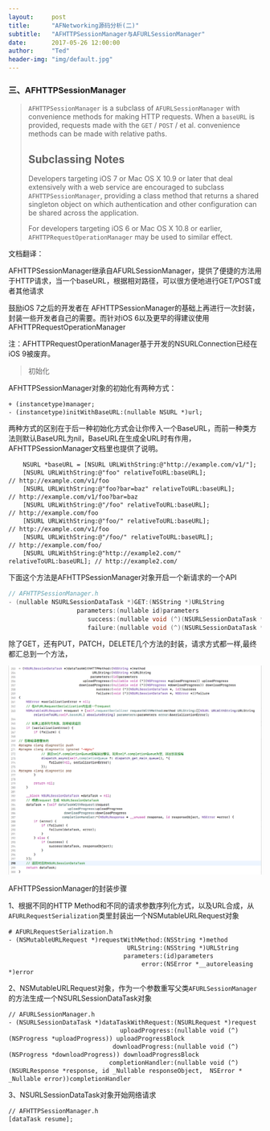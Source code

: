 ```yaml
---
layout:     post
title:      "AFNetworking源码分析(二)"
subtitle:   "AFHTTPSessionManager与AFURLSessionManager"
date:       2017-05-26 12:00:00
author:     "Ted"
header-img: "img/default.jpg"
---
```


### 三、AFHTTPSessionManager

>  `AFHTTPSessionManager` is a subclass of `AFURLSessionManager` with convenience methods for making HTTP requests. When a `baseURL` is provided, requests made with the `GET` / `POST` / et al. convenience methods can be made with relative paths.
>
>  ## Subclassing Notes
>
>  Developers targeting iOS 7 or Mac OS X 10.9 or later that deal extensively with a web service are encouraged to subclass `AFHTTPSessionManager`, providing a class method that returns a shared singleton object on which authentication and other configuration can be shared across the application.
>
>  For developers targeting iOS 6 or Mac OS X 10.8 or earlier, `AFHTTPRequestOperationManager` may be used to similar effect.

文档翻译：

AFHTTPSessionManager继承自AFURLSessionManager，提供了便捷的方法用于HTTP请求，当一个baseURL，根据相对路径，可以很方便地进行GET/POST或者其他请求

鼓励iOS 7之后的开发者在 AFHTTPSessionManager的基础上再进行一次封装，封装一些开发者自己的需要。而针对iOS 6以及更早的得建议使用AFHTTPRequestOperationManager

注：AFHTTPRequestOperationManager基于开发的NSURLConnection已经在iOS 9被废弃。

> 初始化

AFHTTPSessionManager对象的初始化有两种方式：

```
+ (instancetype)manager;
- (instancetype)initWithBaseURL:(nullable NSURL *)url;
```

两种方式的区别在于后一种初始化方式会让你传入一个BaseURL，而前一种类方法则默认BaseURL为nil，BaseURL在生成全URL时有作用，AFHTTPSessionManager文档里也提供了说明。

```
    NSURL *baseURL = [NSURL URLWithString:@"http://example.com/v1/"];
    [NSURL URLWithString:@"foo" relativeToURL:baseURL];                  // http://example.com/v1/foo
    [NSURL URLWithString:@"foo?bar=baz" relativeToURL:baseURL];          // http://example.com/v1/foo?bar=baz
    [NSURL URLWithString:@"/foo" relativeToURL:baseURL];                 // http://example.com/foo
    [NSURL URLWithString:@"foo/" relativeToURL:baseURL];                 // http://example.com/v1/foo
    [NSURL URLWithString:@"/foo/" relativeToURL:baseURL];                // http://example.com/foo/
    [NSURL URLWithString:@"http://example2.com/" relativeToURL:baseURL]; // http://example2.com/
```

下面这个方法是AFHTTPSessionManager对象开启一个新请求的一个API

```c
// AFHTTPSessionManager.h
- (nullable NSURLSessionDataTask *)GET:(NSString *)URLString
                   parameters:(nullable id)parameters
                      success:(nullable void (^)(NSURLSessionDataTask *task, id _Nullable responseObject))success
                      failure:(nullable void (^)(NSURLSessionDataTask * _Nullable task, NSError *error))failure
```

除了GET，还有PUT，PATCH，DELETE几个方法的封装，请求方式都一样,最终都汇总到一个方法，

![img](/img/AFNetworking/03.png)

AFHTTPSessionManager的封装步骤

1、根据不同的HTTP Method和不同的请求参数序列化方式，以及URL合成，从`AFURLRequestSerialization`类里封装出一个NSMutableURLRequest对象

```
# AFURLRequestSerialization.h
- (NSMutableURLRequest *)requestWithMethod:(NSString *)method
                                 URLString:(NSString *)URLString
                                parameters:(id)parameters
                                     error:(NSError *__autoreleasing *)error
```

2、NSMutableURLRequest对象，作为一个参数重写父类`AFURLSessionManager`的方法生成一个NSURLSessionDataTask对象

```
// AFURLSessionManager.h
- (NSURLSessionDataTask *)dataTaskWithRequest:(NSURLRequest *)request
                               uploadProgress:(nullable void (^)(NSProgress *uploadProgress)) uploadProgressBlock
                             downloadProgress:(nullable void (^)(NSProgress *downloadProgress)) downloadProgressBlock
                            completionHandler:(nullable void (^)(NSURLResponse *response, id _Nullable responseObject,  NSError * _Nullable error))completionHandler 
```

3、NSURLSessionDataTask对象开始网络请求

```
// AFHTTPSessionManager.h
[dataTask resume];
```




